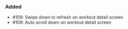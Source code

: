 ### Added

- #109: Swipe down to refresh on workout detail screen
- #109: Auto scroll down on workout detail screen
